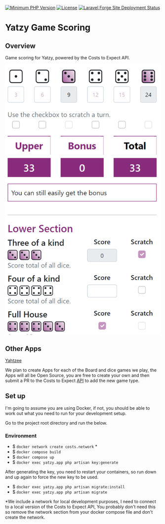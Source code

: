 [![Minimum PHP Version](https://img.shields.io/badge/php-^8.2-8892BF.svg)](https://php.net/)
[![License](https://img.shields.io/badge/license-MIT-blue.svg)](https://github.com/costs-to-expect/yatzy/blob/main/LICENSE)
[![Laravel Forge Site Deployment Status](https://img.shields.io/endpoint?url=https%3A%2F%2Fforge.laravel.com%2Fsite-badges%2F13270108-d2e9-459a-9491-8cd34a122001&style=flat-square)](https://forge.laravel.com/servers/581137/sites/2028561)

# Yatzy Game Scoring

## Overview

Game scoring for Yatzy, powered by the Costs to Expect API.

![Score sheet](/resources/art/score-sheet.png)

## Other Apps

[Yahtzee](https://github.com/costs-to-expect/yahtzee)

We plan to create Apps for each of the Board and dice games we play, the Apps will all be Open Source, you 
are free to create your own and then submit a PR to the Costs to Expect [API](https://github.com/costs-to-expect/api) 
to add the new game type.

## Set up

I'm going to assume you are using Docker, if not, you should be able to work out what you need to run for your 
development setup.

Go to the project root directory and run the below.

### Environment

* $ `docker network create costs.network` *
* $ `docker compose build`
* $ `docker compose up`
* $ `docker exec yatzy.app php artisan key:generate`

After generating the key, you need to restart your containers, so run down and up again to force the new key to be used.

* $ `docker exec yatzy.app php artisan migrate:install`
* $ `docker exec yatzy.app php artisan migrate`

*We include a network for local development purposes, I need to connect to a local version of the Costs to Expect
API, You probably don't need this so remove the network section from your docker compose file and don't create the
network.
